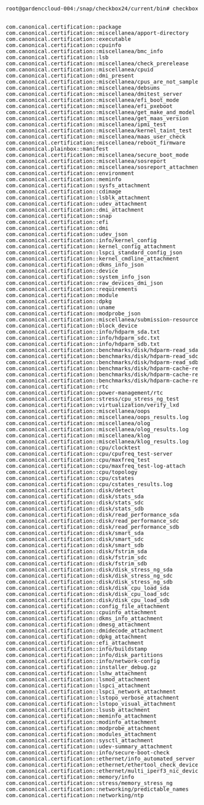 <pre>

root@gardenccloud-004:/snap/checkbox24/current/bin# checkbox.checkbox-cli list-bootstrapped 'com.canonical.certification::virtual-machine-full'


com.canonical.certification::package
com.canonical.certification::miscellanea/apport-directory
com.canonical.certification::executable
com.canonical.certification::cpuinfo
com.canonical.certification::miscellanea/bmc_info
com.canonical.certification::lsb
com.canonical.certification::miscellanea/check_prerelease
com.canonical.certification::miscellanea/cpuid
com.canonical.certification::dmi_present
com.canonical.certification::miscellanea/cpus_are_not_samples
com.canonical.certification::miscellanea/debsums
com.canonical.certification::miscellanea/dmitest_server
com.canonical.certification::miscellanea/efi_boot_mode
com.canonical.certification::miscellanea/efi_pxeboot
com.canonical.certification::miscellanea/get_make_and_model
com.canonical.certification::miscellanea/get_maas_version
com.canonical.certification::miscellanea/ipmi_test
com.canonical.certification::miscellanea/kernel_taint_test
com.canonical.certification::miscellanea/maas_user_check
com.canonical.certification::miscellanea/reboot_firmware
com.canonical.plainbox::manifest
com.canonical.certification::miscellanea/secure_boot_mode
com.canonical.certification::miscellanea/sosreport
com.canonical.certification::miscellanea/sosreport_attachment
com.canonical.certification::environment
com.canonical.certification::meminfo
com.canonical.certification::sysfs_attachment
com.canonical.certification::cdimage
com.canonical.certification::lsblk_attachment
com.canonical.certification::udev_attachment
com.canonical.certification::dmi_attachment
com.canonical.certification::snap
com.canonical.certification::efi
com.canonical.certification::dmi
com.canonical.certification::udev_json
com.canonical.certification::info/kernel_config
com.canonical.certification::kernel_config_attachment
com.canonical.certification::lspci_standard_config_json
com.canonical.certification::kernel_cmdline_attachment
com.canonical.certification::dkms_info_json
com.canonical.certification::device
com.canonical.certification::system_info_json
com.canonical.certification::raw_devices_dmi_json
com.canonical.certification::requirements
com.canonical.certification::module
com.canonical.certification::dpkg
com.canonical.certification::uname
com.canonical.certification::modprobe_json
com.canonical.certification::miscellanea/submission-resources
com.canonical.certification::block_device
com.canonical.certification::info/hdparm_sda.txt
com.canonical.certification::info/hdparm_sdc.txt
com.canonical.certification::info/hdparm_sdb.txt
com.canonical.certification::benchmarks/disk/hdparm-read_sda
com.canonical.certification::benchmarks/disk/hdparm-read_sdc
com.canonical.certification::benchmarks/disk/hdparm-read_sdb
com.canonical.certification::benchmarks/disk/hdparm-cache-read_sda
com.canonical.certification::benchmarks/disk/hdparm-cache-read_sdc
com.canonical.certification::benchmarks/disk/hdparm-cache-read_sdb
com.canonical.certification::rtc
com.canonical.certification::power-management/rtc
com.canonical.certification::stress/cpu_stress_ng_test
com.canonical.certification::virtualization/verify_lxd
com.canonical.certification::miscellanea/oops
com.canonical.certification::miscellanea/oops_results.log
com.canonical.certification::miscellanea/olog
com.canonical.certification::miscellanea/olog_results.log
com.canonical.certification::miscellanea/klog
com.canonical.certification::miscellanea/klog_results.log
com.canonical.certification::cpu/clocktest
com.canonical.certification::cpu/cpufreq_test-server
com.canonical.certification::cpu/maxfreq_test
com.canonical.certification::cpu/maxfreq_test-log-attach
com.canonical.certification::cpu/topology
com.canonical.certification::cpu/cstates
com.canonical.certification::cpu/cstates_results.log
com.canonical.certification::disk/detect
com.canonical.certification::disk/stats_sda
com.canonical.certification::disk/stats_sdc
com.canonical.certification::disk/stats_sdb
com.canonical.certification::disk/read_performance_sda
com.canonical.certification::disk/read_performance_sdc
com.canonical.certification::disk/read_performance_sdb
com.canonical.certification::disk/smart_sda
com.canonical.certification::disk/smart_sdc
com.canonical.certification::disk/smart_sdb
com.canonical.certification::disk/fstrim_sda
com.canonical.certification::disk/fstrim_sdc
com.canonical.certification::disk/fstrim_sdb
com.canonical.certification::disk/disk_stress_ng_sda
com.canonical.certification::disk/disk_stress_ng_sdc
com.canonical.certification::disk/disk_stress_ng_sdb
com.canonical.certification::disk/disk_cpu_load_sda
com.canonical.certification::disk/disk_cpu_load_sdc
com.canonical.certification::disk/disk_cpu_load_sdb
com.canonical.certification::config_file_attachment
com.canonical.certification::cpuinfo_attachment
com.canonical.certification::dkms_info_attachment
com.canonical.certification::dmesg_attachment
com.canonical.certification::dmidecode_attachment
com.canonical.certification::dpkg_attachment
com.canonical.certification::efi_attachment
com.canonical.certification::info/buildstamp
com.canonical.certification::info/disk_partitions
com.canonical.certification::info/network-config
com.canonical.certification::installer_debug.gz
com.canonical.certification::lshw_attachment
com.canonical.certification::lsmod_attachment
com.canonical.certification::lspci_attachment
com.canonical.certification::lspci_network_attachment
com.canonical.certification::lstopo_verbose_attachment
com.canonical.certification::lstopo_visual_attachment
com.canonical.certification::lsusb_attachment
com.canonical.certification::meminfo_attachment
com.canonical.certification::modinfo_attachment
com.canonical.certification::modprobe_attachment
com.canonical.certification::modules_attachment
com.canonical.certification::sysctl_attachment
com.canonical.certification::udev-summary_attachment
com.canonical.certification::info/secure-boot-check
com.canonical.certification::ethernet/info_automated_server
com.canonical.certification::ethernet/ethertool_check_device1_eth0
com.canonical.certification::ethernet/multi_iperf3_nic_device1_eth0
com.canonical.certification::memory/info
com.canonical.certification::stress/memory_stress_ng
com.canonical.certification::networking/predictable_names
com.canonical.certification::networking/ntp
</pre>
